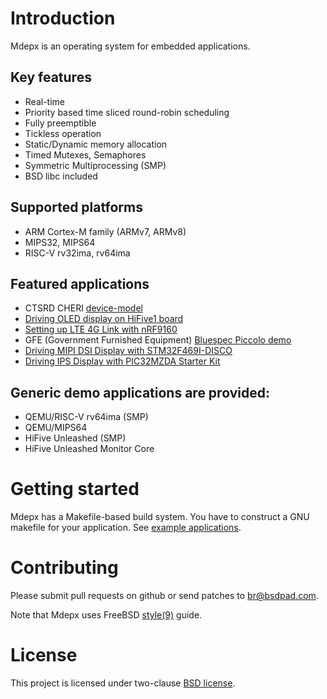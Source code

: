 # Introduction

Mdepx is an operating system for embedded applications.

## Key features
- Real-time
- Priority based time sliced round-robin scheduling
- Fully preemptible
- Tickless operation
- Static/Dynamic memory allocation
- Timed Mutexes, Semaphores
- Symmetric Multiprocessing (SMP)
- BSD libc included

## Supported platforms
- ARM Cortex-M family (ARMv7, ARMv8)
- MIPS32, MIPS64
- RISC-V rv32ima, rv64ima

## Featured applications
  * CTSRD CHERI [device-model](https://github.com/CTSRD-CHERI/device-model)
  * [Driving OLED display on HiFive1 board](https://github.com/osfive/hifive1-oled)
  * [Setting up LTE 4G Link with nRF9160](https://github.com/osfive/nrf9160)
  * GFE (Government Furnished Equipment) [Bluespec Piccolo demo](https://github.com/CTSRD-CHERI/piccolo-demo)
  * [Driving MIPI DSI Display with STM32F469I-DISCO](https://github.com/osfive/stm32f469i-disco-dsi)
  * [Driving IPS Display with PIC32MZDA Starter Kit](https://github.com/osfive/pic32mzdask-ips)

## Generic demo applications are provided:
  * QEMU/RISC-V rv64ima (SMP)
  * QEMU/MIPS64
  * HiFive Unleashed (SMP)
  * HiFive Unleashed Monitor Core

# Getting started

Mdepx has a Makefile-based build system. You have to construct a GNU makefile for your application. See [example applications](https://github.com/osfive/).

# Contributing

Please submit pull requests on github or send patches to br@bsdpad.com.

Note that Mdepx uses FreeBSD [style(9)](https://www.freebsd.org/cgi/man.cgi?query=style&sektion=9) guide.

# License

This project is licensed under two-clause [BSD license](https://en.wikipedia.org/wiki/BSD_licenses#2-clause_license_(%22Simplified_BSD_License%22_or_%22FreeBSD_License%22)).
